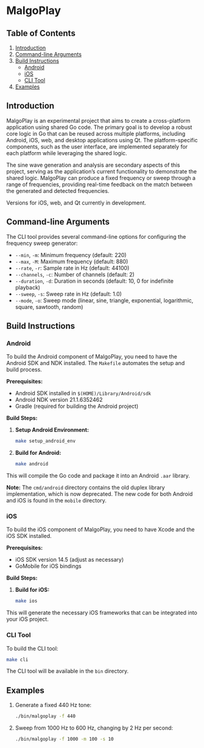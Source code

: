 # MalgoPlay

## Table of Contents

1. [Introduction](#introduction)
2. [Command-line Arguments](#command-line-arguments)
3. [Build Instructions](#build-instructions)
   - [Android](#android)
   - [iOS](#ios)
   - [CLI Tool](#cli-tool)
4. [Examples](#examples)

## Introduction

MalgoPlay is an experimental project that aims to create a cross-platform application using shared Go code. The primary goal is to develop a robust core logic in Go that can be reused across multiple platforms, including Android, iOS, web, and desktop applications using Qt. The platform-specific components, such as the user interface, are implemented separately for each platform while leveraging the shared logic.

The sine wave generation and analysis are secondary aspects of this project, serving as the application’s current functionality to demonstrate the shared logic. MalgoPlay can produce a fixed frequency or sweep through a range of frequencies, providing real-time feedback on the match between the generated and detected frequencies.

Versions for iOS, web, and Qt currently in development.

## Command-line Arguments

The CLI tool provides several command-line options for configuring the frequency sweep generator:

- `--min`, `-m`: Minimum frequency (default: 220)
- `--max`, `-M`: Maximum frequency (default: 880)
- `--rate`, `-r`: Sample rate in Hz (default: 44100)
- `--channels`, `-c`: Number of channels (default: 2)
- `--duration`, `-d`: Duration in seconds (default: 10, 0 for indefinite playback)
- `--sweep`, `-s`: Sweep rate in Hz (default: 1.0)
- `--mode`, `-o`: Sweep mode (linear, sine, triangle, exponential, logarithmic, square, sawtooth, random)

## Build Instructions

### Android

To build the Android component of MalgoPlay, you need to have the Android SDK and NDK installed. The `Makefile` automates the setup and build process.

**Prerequisites:**

- Android SDK installed in `$(HOME)/Library/Android/sdk`
- Android NDK version 21.1.6352462
- Gradle (required for building the Android project)

**Build Steps:**

1. **Setup Android Environment:**

   ```sh
   make setup_android_env
   ```

2. **Build for Android:**
   ```sh
   make android
   ```

This will compile the Go code and package it into an Android `.aar` library.

**Note:** The `cmd/android` directory contains the old duplex library implementation, which is now deprecated. The new code for both Android and iOS is found in the `mobile` directory.

### iOS

To build the iOS component of MalgoPlay, you need to have Xcode and the iOS SDK installed.

**Prerequisites:**

- iOS SDK version 14.5 (adjust as necessary)
- GoMobile for iOS bindings

**Build Steps:**

1. **Build for iOS:**
   ```sh
   make ios
   ```

This will generate the necessary iOS frameworks that can be integrated into your iOS project.

### CLI Tool

To build the CLI tool:

```sh
make cli
```

The CLI tool will be available in the `bin` directory.

## Examples

1. Generate a fixed 440 Hz tone:

   ```sh
   ./bin/malgoplay -f 440
   ```

2. Sweep from 1000 Hz to 600 Hz, changing by 2 Hz per second:

   ```sh
   ./bin/malgoplay -f 1000 -m 100 -s 10
   ```
